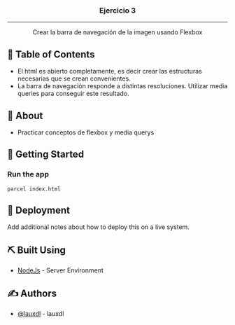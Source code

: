 <h3 align="center">Ejercicio 3</h3>

---

<p align="center"> Crear la barra de navegación de la imagen usando Flexbox
    <br> 
</p>

## 📝 Table of Contents
- El html es abierto completamente, es decir crear las estructuras necesarias que se crean convenientes.
- La barra de navegación responde a distintas resoluciones. Utilizar media queries para conseguir este resultado.

## 🧐 About <a name = "about"></a>

- Practicar conceptos de flexbox y media querys

## 🏁 Getting Started <a name = "getting_started"></a>

### Run the app

```
parcel index.html
```

## 🚀 Deployment <a name = "deployment"></a>

Add additional notes about how to deploy this on a live system.

## ⛏️ Built Using <a name = "built_using"></a>

- [NodeJs](https://nodejs.org/en/) - Server Environment

## ✍️ Authors <a name = "authors"></a>

- [@lauxdl](https://github.com/lauxdl) - lauxdl


